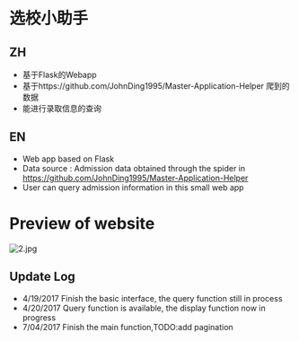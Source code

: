 # 选校小助手

## ZH

- 基于Flask的Webapp
- 基于https://github.com/JohnDing1995/Master-Application-Helper 爬到的数据
- 能进行录取信息的查询



## EN

- Web app based on Flask
- Data source : Admission data obtained through the spider in https://github.com/JohnDing1995/Master-Application-Helper
- User can query admission information in this small web app

# Preview of website
![2.jpg](https://ooo.0o0.ooo/2017/07/05/595c6707533ff.jpg)


## Update Log

- 4/19/2017 Finish the basic interface, the query function still in process
- 4/20/2017 Query function is available, the display function now in progress
- 7/04/2017 Finish the main function,TODO:add pagination